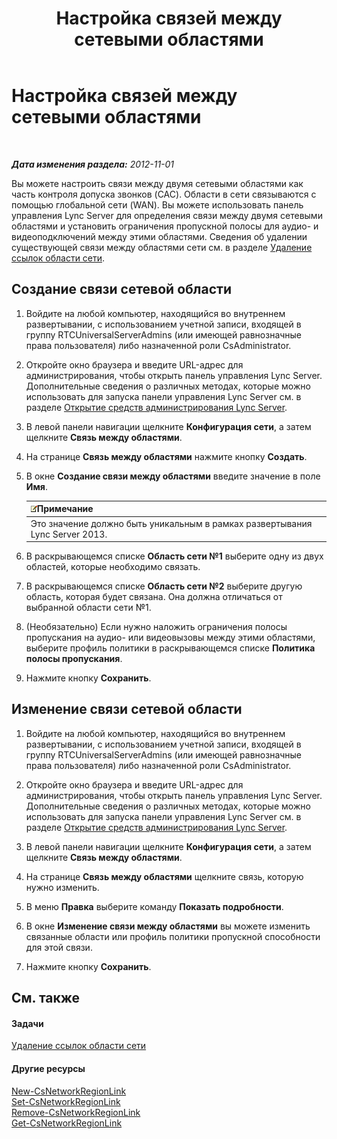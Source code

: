 ﻿---
title: Настройка связей между сетевыми областями
TOCTitle: Настройка связей между сетевыми областями
ms:assetid: 952bc93e-e6aa-4539-85c7-2b15f14eb382
ms:mtpsurl: https://technet.microsoft.com/ru-ru/library/Gg182551(v=OCS.15)
ms:contentKeyID: 49310570
ms.date: 05/19/2016
mtps_version: v=OCS.15
ms.translationtype: HT
---

# Настройка связей между сетевыми областями

 

_**Дата изменения раздела:** 2012-11-01_

Вы можете настроить связи между двумя сетевыми областями как часть контроля допуска звонков (CAC). Области в сети связываются с помощью глобальной сети (WAN). Вы можете использовать панель управления Lync Server для определения связи между двумя сетевыми областями и установить ограничения пропускной полосы для аудио- и видеоподключений между этими областями. Сведения об удалении существующей связи между областями сети см. в разделе [Удаление ссылок области сети](lync-server-2013-deleting-network-region-links.md).

## Создание связи сетевой области

1.  Войдите на любой компьютер, находящийся во внутреннем развертывании, с использованием учетной записи, входящей в группу RTCUniversalServerAdmins (или имеющей равнозначные права пользователя) либо назначенной роли CsAdministrator.

2.  Откройте окно браузера и введите URL-адрес для администрирования, чтобы открыть панель управления Lync Server. Дополнительные сведения о различных методах, которые можно использовать для запуска панели управления Lync Server см. в разделе [Открытие средств администрирования Lync Server](lync-server-2013-open-lync-server-administrative-tools.md).

3.  В левой панели навигации щелкните **Конфигурация сети**, а затем щелкните **Связь между областями**.

4.  На странице **Связь между областями** нажмите кнопку **Создать**.

5.  В окне **Создание связи между областями** введите значение в поле **Имя**.
    
    <table>
    <thead>
    <tr class="header">
    <th><img src="images/Gg398412.note(OCS.15).gif" title="note" alt="note" />Примечание</th>
    </tr>
    </thead>
    <tbody>
    <tr class="odd">
    <td>Это значение должно быть уникальным в рамках развертывания Lync Server 2013.</td>
    </tr>
    </tbody>
    </table>


6.  В раскрывающемся списке **Область сети №1** выберите одну из двух областей, которые необходимо связать.

7.  В раскрывающемся списке **Область сети №2** выберите другую область, которая будет связана. Она должна отличаться от выбранной области сети №1.

8.  (Необязательно) Если нужно наложить ограничения полосы пропускания на аудио- или видеовызовы между этими областями, выберите профиль политики в раскрывающемся списке **Политика полосы пропускания**.

9.  Нажмите кнопку **Сохранить**.

## Изменение связи сетевой области

1.  Войдите на любой компьютер, находящийся во внутреннем развертывании, с использованием учетной записи, входящей в группу RTCUniversalServerAdmins (или имеющей равнозначные права пользователя) либо назначенной роли CsAdministrator.

2.  Откройте окно браузера и введите URL-адрес для администрирования, чтобы открыть панель управления Lync Server. Дополнительные сведения о различных методах, которые можно использовать для запуска панели управления Lync Server см. в разделе [Открытие средств администрирования Lync Server](lync-server-2013-open-lync-server-administrative-tools.md).

3.  В левой панели навигации щелкните **Конфигурация сети**, а затем щелкните **Связь между областями**.

4.  На странице **Связь между областями** щелкните связь, которую нужно изменить.

5.  В меню **Правка** выберите команду **Показать подробности**.

6.  В окне **Изменение связи между областями** вы можете изменить связанные области или профиль политики пропускной способности для этой связи.

7.  Нажмите кнопку **Сохранить**.

## См. также

#### Задачи

[Удаление ссылок области сети](lync-server-2013-deleting-network-region-links.md)  

#### Другие ресурсы

[New-CsNetworkRegionLink](new-csnetworkregionlink.md)  
[Set-CsNetworkRegionLink](set-csnetworkregionlink.md)  
[Remove-CsNetworkRegionLink](remove-csnetworkregionlink.md)  
[Get-CsNetworkRegionLink](get-csnetworkregionlink.md)

